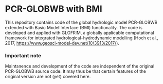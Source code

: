 # PCR-GLOBWB with BMI
This repository contains code of the global hydrologic model PCR-GLOBWB extended with Basic Model Interface (BMI) functionality.
The code is developed and applied with GLOFRIM, a globally applicable computational framework for integrated hydrological–hydrodynamic modelling (Hoch et al., 2017, https://www.geosci-model-dev.net/10/3913/2017/).

### Important note
Maintanence and development of the code are independent of the original PCR-GLOBWB source code. It may thus be that certain features of the original version are not (yet) covered here.
